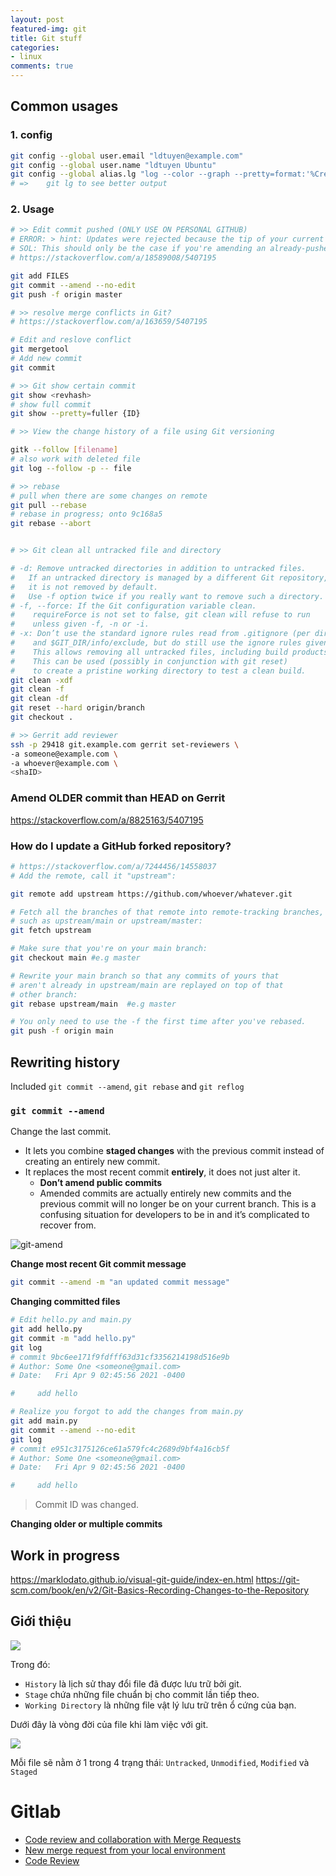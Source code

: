 ```yaml
---
layout: post
featured-img: git
title: Git stuff
categories:
- linux
comments: true
---
```

## Common usages
### 1. config
```bash
git config --global user.email "ldtuyen@example.com"
git config --global user.name "ldtuyen Ubuntu"
git config --global alias.lg "log --color --graph --pretty=format:'%Cred%h%Creset -%C(yellow)%d%Creset %s %Cgreen(%cr) %C(bold blue)<%an>%Creset' --abbrev-commit"
# =>	git lg to see better output
```

### 2. Usage
```bash
# >> Edit commit pushed (ONLY USE ON PERSONAL GITHUB)
# ERROR: > hint: Updates were rejected because the tip of your current branch is behind
# SOL: This should only be the case if you're amending an already-pushed commit. 
# https://stackoverflow.com/a/18589008/5407195

git add FILES
git commit --amend --no-edit
git push -f origin master

# >> resolve merge conflicts in Git?
# https://stackoverflow.com/a/163659/5407195

# Edit and reslove conflict
git mergetool
# Add new commit
git commit

# >> Git show certain commit
git show <revhash> 
# show full commit
git show --pretty=fuller {ID}

# >> View the change history of a file using Git versioning

gitk --follow [filename]
# also work with deleted file
git log --follow -p -- file

# >> rebase
# pull when there are some changes on remote
git pull --rebase
# rebase in progress; onto 9c168a5
git rebase --abort


# >> Git clean all untracked file and directory

# -d: Remove untracked directories in addition to untracked files. 
#   If an untracked directory is managed by a different Git repository, 
#   it is not removed by default. 
#   Use -f option twice if you really want to remove such a directory.
# -f, --force: If the Git configuration variable clean.
#    requireForce is not set to false, git clean will refuse to run 
#    unless given -f, -n or -i.
# -x: Don’t use the standard ignore rules read from .gitignore (per directory) 
#    and $GIT_DIR/info/exclude, but do still use the ignore rules given with -e options. 
#    This allows removing all untracked files, including build products. 
#    This can be used (possibly in conjunction with git reset) 
#    to create a pristine working directory to test a clean build.
git clean -xdf
git clean -f
git clean -df
git reset --hard origin/branch
git checkout .

# >> Gerrit add reviewer
ssh -p 29418 git.example.com gerrit set-reviewers \
-a someone@example.com \
-a whoever@example.com \
<shaID>
```

### Amend OLDER commit than HEAD on Gerrit

https://stackoverflow.com/a/8825163/5407195

### How do I update a GitHub forked repository?
```bash
# https://stackoverflow.com/a/7244456/14558037
# Add the remote, call it "upstream":

git remote add upstream https://github.com/whoever/whatever.git

# Fetch all the branches of that remote into remote-tracking branches,
# such as upstream/main or upstream/master:
git fetch upstream

# Make sure that you're on your main branch:
git checkout main #e.g master

# Rewrite your main branch so that any commits of yours that
# aren't already in upstream/main are replayed on top of that
# other branch:
git rebase upstream/main  #e.g master

# You only need to use the -f the first time after you've rebased.
git push -f origin main
```

## Rewriting history

Included `git commit --amend`, `git rebase` and `git reflog`

### `git commit --amend`
Change the last commit.

- It lets you combine **staged changes** with the previous commit instead of creating an entirely new commit.
- It replaces the most recent commit **entirely**, it does not just alter it.
  - **Don’t amend public commits**
  - Amended commits are actually entirely new commits and the previous commit will no longer be on your current branch. This is a confusing situation for developers to be in and it’s complicated to recover from.

![git-amend](/images/posts/git/git-amend.svg)

**Change most recent Git commit message**
```bash
git commit --amend -m "an updated commit message"
```

**Changing committed files**
```bash
# Edit hello.py and main.py 
git add hello.py 
git commit -m "add hello.py"
git log
# commit 9bc6ee171f9fdfff63d31cf3356214198d516e9b
# Author: Some One <someone@gmail.com>
# Date:   Fri Apr 9 02:45:56 2021 -0400

#     add hello

# Realize you forgot to add the changes from main.py 
git add main.py 
git commit --amend --no-edit
git log
# commit e951c3175126ce61a579fc4c2689d9bf4a16cb5f
# Author: Some One <someone@gmail.com>
# Date:   Fri Apr 9 02:45:56 2021 -0400

#     add hello
```
> Commit ID was changed.

**Changing older or multiple commits**

## Work in progress

https://marklodato.github.io/visual-git-guide/index-en.html
https://git-scm.com/book/en/v2/Git-Basics-Recording-Changes-to-the-Repository
 

## Giới thiệu 
![](/images/posts/git/git-gioi-thieu.svg)

Trong đó:
- `History` là lịch sử thay đổi file đã được lưu trữ bởi git.
- `Stage` chứa những file chuẩn bị cho commit lần tiếp theo.
- `Working Directory` là những file vật lý lưu trữ trên ổ cứng của bạn.

Dưới đây là vòng đời của file khi làm việc với git.

![](/images/posts/git/file-lifeCycle.svg)

Mỗi file sẽ nằm ở 1 trong 4 trạng thái: `Untracked`, `Unmodified`, `Modified` và `Staged`

# Gitlab
- [Code review and collaboration with Merge Requests](https://docs.gitlab.com/ee/university/training/topics/merge_requests.html)
- [New merge request from your local environment](https://docs.gitlab.com/ee/user/project/merge_requests/creating_merge_requests.html)
- [Code Review](https://github.com/thoughtbot/guides/tree/main/code-review)




